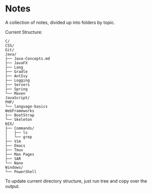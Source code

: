 # Notes

A collection of notes, divided up into folders by topic.

Current Structure:

```tree
C/
CSS/
Git/
Java/
├── Java-Concepts.md
├── JavaFX
├── Lang
├── Gradle
├── AntIvy
├── Logging
├── Servers
├── Spring
└── Maven
JavaScript/
PHP/
└── language-basics
WebFrameworks
├── BootStrap
└── Skeleton
NIX/
├── Commands/
│   ├── ls
│   └── grep
├── Vim
├── Emacs
├── Tmux
├── Man Pages
├── SAR
└── Nano
Windows/
└── PowerShell
```

To update current directory structure, just run tree and copy over the output.